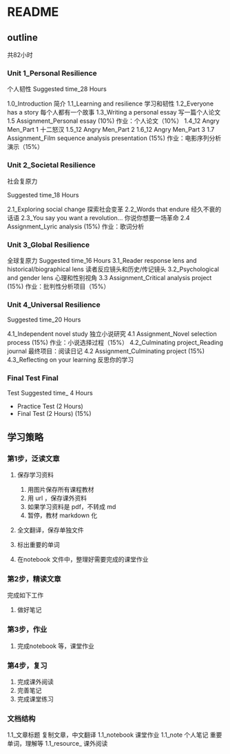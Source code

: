 # README

## outline

共82小时

### Unit 1_Personal Resilience	
个人韧性
Suggested time_28 Hours

1.0_Introduction 简介
1.1_Learning and resilience 学习和韧性
1.2_Everyone has a story 每个人都有一个故事
1.3_Writing a personal essay 写一篇个人论文
1.5 Assignment_Personal essay (10%) 作业：个人论文（10%）
1.4_12 Angry Men_Part 1 十二怒汉
1.5_12 Angry Men_Part 2
1.6_12 Angry Men_Part 3
1.7 Assignment_Film sequence analysis presentation (15%) 作业：电影序列分析演示（15%）

### Unit 2_Societal Resilience	

社会复原力

Suggested time_18 Hours

2.1_Exploring social change 探索社会变革
2.2_Words that endure 经久不衰的话语
2.3_You say you want a revolution… 你说你想要一场革命
2.4 Assignment_Lyric analysis (15%) 作业：歌词分析

### Unit 3_Global Resilience	
全球复原力
Suggested time_16 Hours
3.1_Reader response lens and historical/biographical lens 读者反应镜头和历史/传记镜头
3.2_Psychological and gender lens 心理和性别视角
3.3 Assignment_Critical analysis project (15%) 作业：批判性分析项目（15%）

### Unit 4_Universal Resilience	

Suggested time_20 Hours

4.1_Independent novel study 独立小说研究
4.1 Assignment_Novel selection process (15%) 作业：小说选择过程（15%）
4.2_Culminating project_Reading journal 最终项目：阅读日记
4.2 Assignment_Culminating project (15%)
4.3_Reflecting on your learning 反思你的学习

### Final Test	Final 

Test Suggested time_ 4 Hours

- Practice Test (2 Hours)
- Final Test (2 Hours) (15%)


## 学习策略

### 第1步，泛读文章

1. 保存学习资料
	1. 用图片保存所有课程教材
	2. 用 url ，保存课外资料
	3. 如果学习资料是 pdf，不转成 md
    2. 暂停，教材 markdown 化

2. 全文翻译，保存单独文件
3. 标出重要的单词
4. 在notebook 文件中，整理好需要完成的课堂作业

### 第2步，精读文章

完成如下工作
1. 做好笔记

### 第3步，作业

1. 完成notebook 等，课堂作业

### 第4步，复习
1. 完成课外阅读
2. 完善笔记
3. 完成课堂练习

### 文档结构

1.1_文章标题
    复制文章，中文翻译
1.1_notebook 课堂作业
1.1_note 个人笔记
   重要单词，理解等
1.1_resource_ 课外阅读